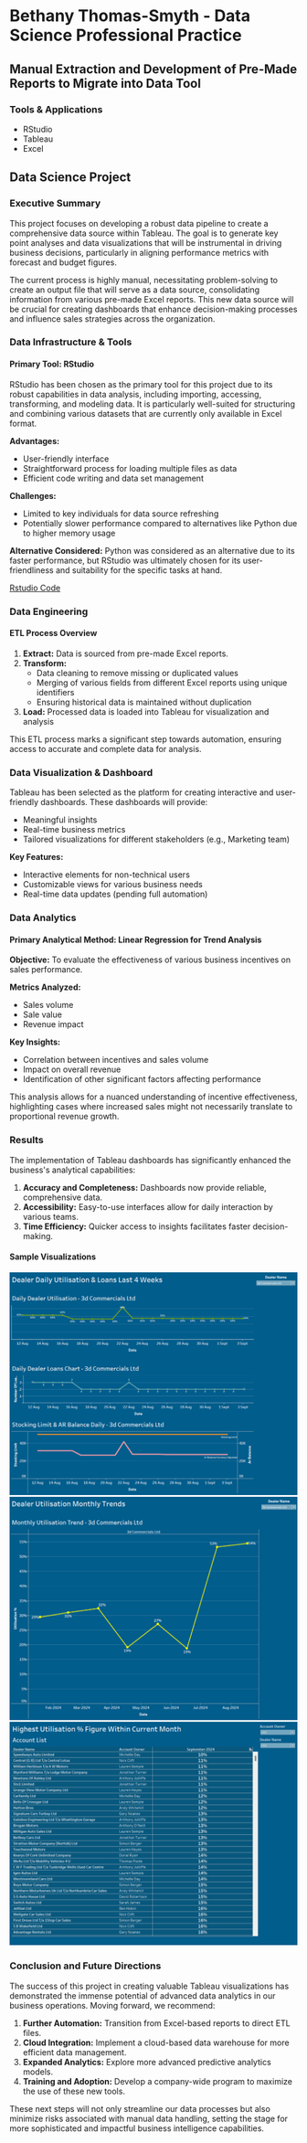 # Bethany Thomas-Smyth - Data Science Professional Practice

## Manual Extraction and Development of Pre-Made Reports to Migrate into Data Tool

### Tools & Applications
- RStudio
- Tableau
- Excel

## Data Science Project

### Executive Summary
This project focuses on developing a robust data pipeline to create a comprehensive data source within Tableau. The goal is to generate key point analyses and data visualizations that will be instrumental in driving business decisions, particularly in aligning performance metrics with forecast and budget figures. 

The current process is highly manual, necessitating problem-solving to create an output file that will serve as a data source, consolidating information from various pre-made Excel reports. This new data source will be crucial for creating dashboards that enhance decision-making processes and influence sales strategies across the organization.

### Data Infrastructure & Tools

#### Primary Tool: RStudio
RStudio has been chosen as the primary tool for this project due to its robust capabilities in data analysis, including importing, accessing, transforming, and modeling data. It is particularly well-suited for structuring and combining various datasets that are currently only available in Excel format.

**Advantages:**
- User-friendly interface
- Straightforward process for loading multiple files as data
- Efficient code writing and data set management

**Challenges:**
- Limited to key individuals for data source refreshing
- Potentially slower performance compared to alternatives like Python due to higher memory usage

**Alternative Considered:** Python was considered as an alternative due to its faster performance, but RStudio was ultimately chosen for its user-friendliness and suitability for the specific tasks at hand.

[Rstudio Code](code/index.R)

### Data Engineering

#### ETL Process Overview
1. **Extract:** Data is sourced from pre-made Excel reports.
2. **Transform:** 
   - Data cleaning to remove missing or duplicated values
   - Merging of various fields from different Excel reports using unique identifiers
   - Ensuring historical data is maintained without duplication
3. **Load:** Processed data is loaded into Tableau for visualization and analysis

This ETL process marks a significant step towards automation, ensuring access to accurate and complete data for analysis.

### Data Visualization & Dashboard

Tableau has been selected as the platform for creating interactive and user-friendly dashboards. These dashboards will provide:

- Meaningful insights
- Real-time business metrics
- Tailored visualizations for different stakeholders (e.g., Marketing team)

**Key Features:**
- Interactive elements for non-technical users
- Customizable views for various business needs
- Real-time data updates (pending full automation)

### Data Analytics

#### Primary Analytical Method: Linear Regression for Trend Analysis

**Objective:** To evaluate the effectiveness of various business incentives on sales performance.

**Metrics Analyzed:**
- Sales volume
- Sale value
- Revenue impact

**Key Insights:**
- Correlation between incentives and sales volume
- Impact on overall revenue
- Identification of other significant factors affecting performance

This analysis allows for a nuanced understanding of incentive effectiveness, highlighting cases where increased sales might not necessarily translate to proportional revenue growth.

### Results

The implementation of Tableau dashboards has significantly enhanced the business's analytical capabilities:

1. **Accuracy and Completeness:** Dashboards now provide reliable, comprehensive data.
2. **Accessibility:** Easy-to-use interfaces allow for daily interaction by various teams.
3. **Time Efficiency:** Quicker access to insights facilitates faster decision-making.

#### Sample Visualizations
![Dashboard 1](assets/dashboard1.png)
![Dashboard 2](assets/dashboard2.png)
![Dashboard 3](assets/dashboard3.png)

### Conclusion and Future Directions

The success of this project in creating valuable Tableau visualizations has demonstrated the immense potential of advanced data analytics in our business operations. Moving forward, we recommend:

1. **Further Automation:** Transition from Excel-based reports to direct ETL files.
2. **Cloud Integration:** Implement a cloud-based data warehouse for more efficient data management.
3. **Expanded Analytics:** Explore more advanced predictive analytics models.
4. **Training and Adoption:** Develop a company-wide program to maximize the use of these new tools.

These next steps will not only streamline our data processes but also minimize risks associated with manual data handling, setting the stage for more sophisticated and impactful business intelligence capabilities.
